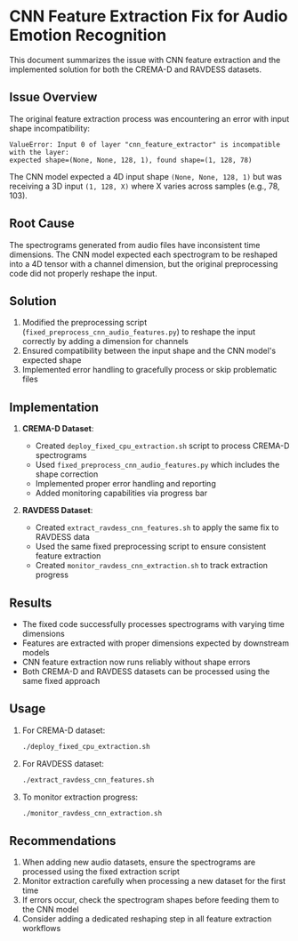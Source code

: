 # CNN Feature Extraction Fix for Audio Emotion Recognition

This document summarizes the issue with CNN feature extraction and the implemented solution for both the CREMA-D and RAVDESS datasets.

## Issue Overview

The original feature extraction process was encountering an error with input shape incompatibility:

```
ValueError: Input 0 of layer "cnn_feature_extractor" is incompatible with the layer: 
expected shape=(None, None, 128, 1), found shape=(1, 128, 78)
```

The CNN model expected a 4D input shape `(None, None, 128, 1)` but was receiving a 3D input `(1, 128, X)` where X varies across samples (e.g., 78, 103).

## Root Cause

The spectrograms generated from audio files have inconsistent time dimensions. The CNN model expected each spectrogram to be reshaped into a 4D tensor with a channel dimension, but the original preprocessing code did not properly reshape the input.

## Solution

1. Modified the preprocessing script (`fixed_preprocess_cnn_audio_features.py`) to reshape the input correctly by adding a dimension for channels
2. Ensured compatibility between the input shape and the CNN model's expected shape
3. Implemented error handling to gracefully process or skip problematic files

## Implementation

1. **CREMA-D Dataset**:
   - Created `deploy_fixed_cpu_extraction.sh` script to process CREMA-D spectrograms
   - Used `fixed_preprocess_cnn_audio_features.py` which includes the shape correction
   - Implemented proper error handling and reporting
   - Added monitoring capabilities via progress bar

2. **RAVDESS Dataset**:
   - Created `extract_ravdess_cnn_features.sh` to apply the same fix to RAVDESS data
   - Used the same fixed preprocessing script to ensure consistent feature extraction
   - Created `monitor_ravdess_cnn_extraction.sh` to track extraction progress
   
## Results

- The fixed code successfully processes spectrograms with varying time dimensions
- Features are extracted with proper dimensions expected by downstream models
- CNN feature extraction now runs reliably without shape errors
- Both CREMA-D and RAVDESS datasets can be processed using the same fixed approach

## Usage

1. For CREMA-D dataset:
   ```bash
   ./deploy_fixed_cpu_extraction.sh
   ```

2. For RAVDESS dataset:
   ```bash
   ./extract_ravdess_cnn_features.sh
   ```

3. To monitor extraction progress:
   ```bash
   ./monitor_ravdess_cnn_extraction.sh
   ```

## Recommendations

1. When adding new audio datasets, ensure the spectrograms are processed using the fixed extraction script
2. Monitor extraction carefully when processing a new dataset for the first time
3. If errors occur, check the spectrogram shapes before feeding them to the CNN model
4. Consider adding a dedicated reshaping step in all feature extraction workflows
